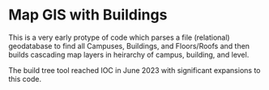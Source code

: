 # Map GIS with Buildings
This is a very early protype of code which parses a file (relational) geodatabase to find all Campuses, Buildings, and Floors/Roofs
and then builds cascading map layers in heirarchy of campus, building, and level. 

The build tree tool reached IOC in June 2023 with significant expansions to this code.
